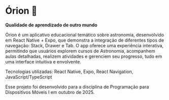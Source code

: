 # Órion 🚀

**Qualidade de aprendizado de outro mundo**

Órion é um aplicativo educacional temático sobre astronomia, desenvolvido em React Native + Expo, que demonstra a integração de diferentes tipos de navegação: Stack, Drawer e Tab.
O app oferece uma experiência interativa, permitindo que usuários explorem cursos de Astronomia, acompanhem aulas detalhadas, realizem atividades e gerenciem seu progresso, tudo em uma interface intuitiva e envolvente.

Tecnologias utilizadas: React Native, Expo, React Navigation, JavaScript/TypeScript

Esse projeto foi desenvolvido para a disciplina de Programação para Dispositivos Móveis I em outubro de 2025.